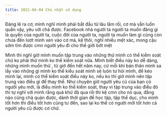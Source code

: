 ```yaml
---
title: 2021-04-04 Chủ nhật vô dụng
---
```

Đáng lẽ ra cơ, mình nghĩ mình phải bắt đầu từ lâu lắm rồi, cơ mà vẫn luổn quẩn vậy, yêu với chả được. Facebook nhà người ta người ta muốn đăng gì là quyền của người
ta, cuộc đời của người ta, người ta muốn làm gì cũng còn chưa đến lượt mình xen vào cơ mà, kệ thôi, nghĩ nhiều mệt xác, mong cậu sớm tìm được cmn người yêu đi
cho thế giới bớt mệt

Mình thì nghĩ giờ mình muốn tập trung vào những thứ mình có thể kiểm soát chứ ko phải thứ mình ko thể kiểm soát nữa. Mình biết điều này ko dễ dàng, nhừng mình muốn thử
, từ giờ đến hết năm nay, cứ mỗi khi bản thân mình sa lầy vào những gì mình ko thể kiểu soát mình sẽ luôn tư hỏi mình, để kéo mình lại, mình có thể kiểm soát điều này ko,
 nếu ko thì giờ mình nên tập trung vào điều gì để thay thế. Như chuyện giờ người yêu cũ của bạn có người yêu mới, là điều mình ko thế kiểm soát, thay vì tập trung vào điều đó
 thì tự nghĩ với mình rằng quá khứ đã qua rồi thì kệ cmn cho nó qua, đằng nào cũng chả quản được, dành thời gian để học tập, tập thể dục, cho mình tốt hơn thì điều tốt hơn cũng tư
 đến, sao lại ko thể có người mới tốt hơn cả người yêu cũ được cơ chứ.
